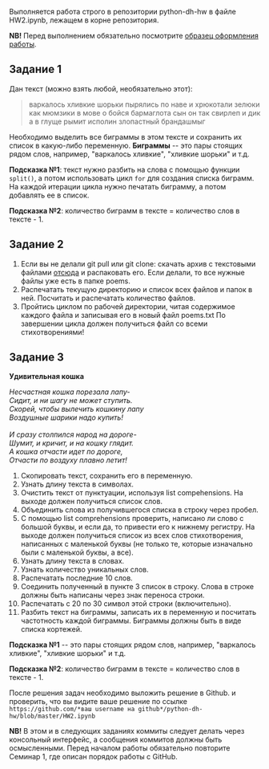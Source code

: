 Выполняется работа строго в репозитории python-dh-hw в файле HW2.ipynb, лежащем в корне репозитория. 

**NB!** Перед выполнением обязательно посмотрите [образец оформления работы](https://github.com/ancatmara/python-for-dh/blob/master/Homeworks/HW_example.ipynb).

## Задание 1

Дан текст (можно взять любой, необязательно этот):

> варкалось хливкие шорьки пырялись по наве и хрюкотали зелюки как мюмзики в мове о бойся бармаглота сын он так свирлеп и дик а в глyще рымит исполин злопастный брандашмыг

Необходимо выделить все биграммы в этом тексте и сохранить их список в какую-либо переменную. **Биграммы** -- это пары стоящих рядом слов, например, "варкалось хливкие", "хливкие шорьки"  и т.д. 

**Подсказка №1**: текст нужно разбить на слова с помощью функции `split()`, а потом использовать цикл `for` для создания списка биграмм. На каждой итерации цикла нужно печатать биграмму, а потом добавлять ее в список. 

**Подсказка №2**: количество биграмм в тексте = количество слов в тексте - 1. 

## Задание 2
1. Если вы не делали git pull или git clone: cкачать архив с текстовыми файлами [отсюда](https://www.dropbox.com/s/uvf5kuet958p0xt/poems.rar?dl=0) и распаковать его. Если делали, то все нужные файлы уже есть в папке poems.
2. Распечатать текущую директорию и список всех файлов и папок в ней. Посчитать и распечатать количество файлов.
3. Пройтись циклом по рабочей директории, читая содержимое каждого файла и записывая его в новый файл poems.txt По завершении цикла должен получиться файл со всеми стихотворениями!

## Задание 3
**Удивительная кошка**

_Несчастная кошка порезала лапу- <br>
Сидит, и ни шагу не может ступить.<br>
Скорей, чтобы вылечить кошкину лапу<br>
Воздушные шарики надо купить!<br>
<br>
И сразу столпился народ на дороге-<br>
Шумит, и кричит, и на кошку глядит.<br>
А кошка отчасти идет по дороге,<br>
Отчасти по воздуху плавно летит!<br>_

1. Скопировать текст, сохранить его в переменную. 
2. Узнать длину текста в символах.
3. Очистить текст от пунктуации, используя list compehensions. На выходе должен получиться список слов.
4. Объединить слова из получившегося списка в строку через пробел.
4. С помощью list comprehensions проверить, написано ли слово с большой буквы, и если да, то привести его к нижнему регистру. На выходе должен получиться список из всех слов стихотворения, написанных с маленькой буквы (не только те, которые изначально были с маленькой буквы, а все).
5. Узнать длину текста в словах.
6. Узнать количество уникальных слов.
7. Распечатать последние 10 слов.
8. Соединить полученный в пункте 3 список в строку. Слова в строке должны быть написаны через знак переноса строки. 
9. Распечатать с 20 по 30 символ этой строки (включительно).
10. Разбить текст на биграммы, записать их в переменную и посчитать частотность каждой биграммы. Биграммы должны быть в виде списка кортежей.

**Подсказка №1** -- это пары стоящих рядом слов, например, "варкалось хливкие", "хливкие шорьки"  и т.д. 

**Подсказка №2**: количество биграмм в тексте = количество слов в тексте - 1. 

После решения задач необходимо выложить решение в Github. и проверить, что вы видите ваше решение по ссылке ```https://github.com/*ваш username на github*/python-dh-hw/blob/master/HW2.ipynb```

**NB!** В этом и в следующих заданиях коммиты следует делать через консольный интерфейс, а сообщения коммитов должны быть осмысленными. Перед началом работы обязательно повторите Cеминар 1, где описан порядок работы с GitHub.
